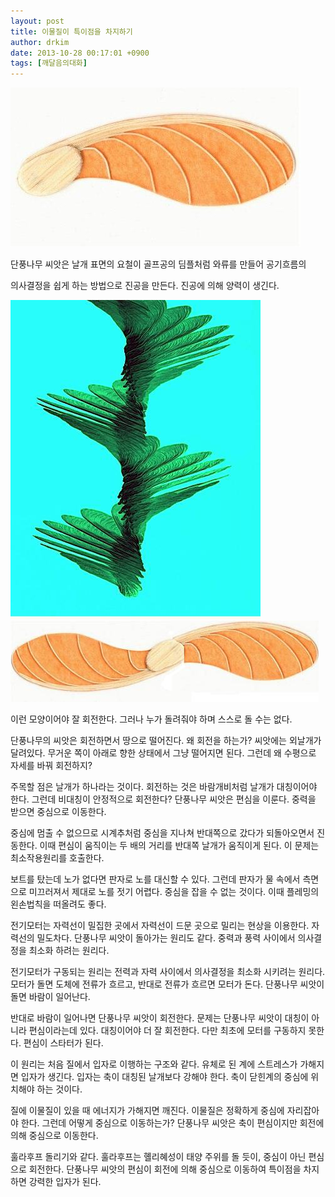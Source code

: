 ```yaml
---
layout: post
title: 이물질이 특이점을 차지하기
author: drkim
date: 2013-10-28 00:17:01 +0900
tags: [깨달음의대화]
---
```

 ![](/files/attach/images/198/940/401/maple-seed.JPG)

  


단풍나무 씨앗은 날개 표면의 요철이 골프공의 딤플처럼 와류를 만들어 공기흐름의

의사결정을 쉽게 하는 방법으로 진공을 만든다. 진공에 의해 양력이 생긴다.

  


 ![](/files/attach/images/198/940/401/whirlybird21.jpg)![](/files/attach/images/198/940/401/maple-sed.JPG)



이런 모양이어야 잘 회전한다. 그러나 누가 돌려줘야 하며 스스로 돌 수는 없다.  



  


단풍나무의 씨앗은 회전하면서 땅으로 떨어진다. 왜 회전을 하는가? 씨앗에는 외날개가 달려있다. 무거운 쪽이 아래로 향한 상태에서 그냥 떨어지면 된다. 그런데 왜 수평으로 자세를 바꿔 회전하지? 


  


주목할 점은 날개가 하나라는 것이다. 회전하는 것은 바람개비처럼 날개가 대칭이어야 한다. 그런데 비대칭이 안정적으로 회전한다? 단풍나무 씨앗은 편심을 이룬다. 중력을 받으면 중심으로 이동한다. 


  


중심에 멈출 수 없으므로 시계추처럼 중심을 지나쳐 반대쪽으로 갔다가 되돌아오면서 진동한다. 이때 편심이 움직이는 두 배의 거리를 반대쪽 날개가 움직이게 된다. 이 문제는 최소작용원리를 호출한다. 


  


보트를 탔는데 노가 없다면 판자로 노를 대신할 수 있다. 그런데 판자가 물 속에서 측면으로 미끄러져서 제대로 노를 젓기 어렵다. 중심을 잡을 수 없는 것이다. 이때 플레밍의 왼손법칙을 떠올려도 좋다. 


  


전기모터는 자력선이 밀집한 곳에서 자력선이 드문 곳으로 밀리는 현상을 이용한다. 자력선의 밀도차다. 단풍나무 씨앗이 돌아가는 원리도 같다. 중력과 풍력 사이에서 의사결정을 최소화 하려는 원리다. 


  


전기모터가 구동되는 원리는 전력과 자력 사이에서 의사결정을 최소화 시키려는 원리다. 모터가 돌면 도체에 전류가 흐르고, 반대로 전류가 흐르면 모터가 돈다. 단풍나무 씨앗이 돌면 바람이 일어난다. 


  


반대로 바람이 일어나면 단풍나무 씨앗이 회전한다. 문제는 단풍나무 씨앗이 대칭이 아니라 편심이라는데 있다. 대칭이어야 더 잘 회전한다. 다만 최초에 모터를 구동하지 못한다. 편심이 스타터가 된다. 


  


이 원리는 처음 질에서 입자로 이행하는 구조와 같다. 유체로 된 계에 스트레스가 가해지면 입자가 생긴다. 입자는 축이 대칭된 날개보다 강해야 한다. 축이 닫힌계의 중심에 위치해야 하는 것이다. 


  


질에 이물질이 있을 때 에너지가 가해지면 깨진다. 이물질은 정확하게 중심에 자리잡아야 한다. 그런데 어떻게 중심으로 이동하는가? 단풍나무 씨앗은 축이 편심이지만 회전에 의해 중심으로 이동한다. 


  


훌라후프 돌리기와 같다. 훌라후프는 혤리혜성이 태양 주위를 돌 듯이, 중심이 아닌 편심으로 회전한다. 단풍나무 씨앗의 편심이 회전에 의해 중심으로 이동하여 특이점을 차지하면 강력한 입자가 된다.